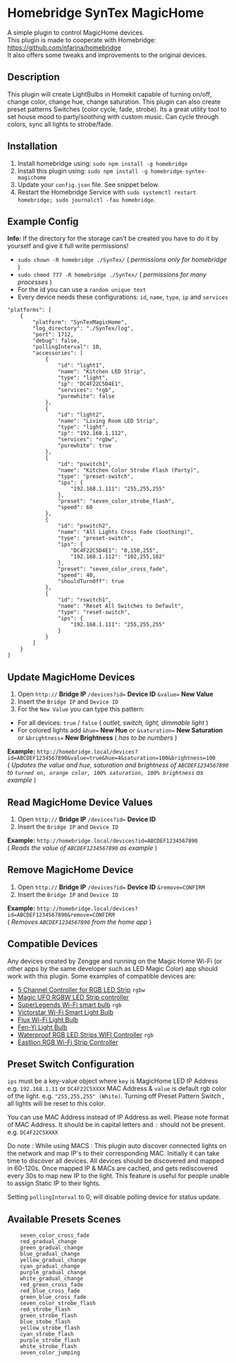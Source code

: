 # Homebridge SynTex MagicHome
A simple plugin to control MagicHome devices.<br>
This plugin is made to cooperate with Homebridge: https://github.com/nfarina/homebridge<br>
It also offers some tweaks and improvements to the original devices.


## Description
This plugin will create LightBulbs in Homekit capable of turning on/off, change color, change hue, change saturation.
This plugin can also create preset patterns Switches (color cycle, fade, strobe).
Its a great utility tool to set house mood to party/soothing with custom music.
Can cycle through colors, sync all lights to strobe/fade.


## Installation
1. Install homebridge using: `sudo npm install -g homebridge`
2. Install this plugin using: `sudo npm install -g homebridge-syntex-magichome`
3. Update your `config.json` file. See snippet below.
4. Restart the Homebridge Service with `sudo systemctl restart homebridge; sudo journalctl -fau homebridge`.


## Example Config
**Info:** If the directory for the storage can't be created you have to do it by yourself and give it full write permissions!
- `sudo chown -R homebridge ./SynTex/` ( *permissions only for homebridge* )
- `sudo chmod 777 -R homebridge ./SynTex/` ( *permissions for many processes* )
- For the id you can use a `random unique text`
- Every device needs these configurations: `id`, `name`, `type`, `ip` and `services`

```
"platforms": [
	{
		"platform": "SynTexMagicHome",
		"log_directory": "./SynTex/log",
		"port": 1712,
		"debug": false,
		"pollingInterval": 10,
		"accessories": [
			{
				"id": "light1",
				"name": "Kitchen LED Strip",
				"type": "light",
				"ip": "DC4F22C5D4E1",
				"services": "rgb",
				"purewhite": false
			},
			{
				"id": "light2",
				"name": "Living Room LED Strip",
				"type": "light",
				"ip": "192.168.1.112",
				"services": "rgbw",
				"purewhite": true
			},
			{
				"id": "pswitch1",
				"name": "Kitchen Color Strobe Flash (Party)",
				"type": "preset-switch",
				"ips": {
					"192.168.1.111": "255,255,255"
				},
				"preset": "seven_color_strobe_flash",
				"speed": 60
			},
			{
				"id": "pswitch2",
				"name": "All Lights Cross Fade (Soothing)",
				"type": "preset-switch",
				"ips": {
					"DC4F22C5D4E1": "0,150,255",
					"192.168.1.112": "102,255,102"
				},
				"preset": "seven_color_cross_fade",
				"speed": 40,
				"shouldTurnOff": true
			},
			{
				"id": "rswitch1",
				"name": "Reset All Switches to Default",
				"type": "reset-switch",
				"ips": {
					"192.168.1.111": "255,255,255"
				}
			}
		]
	}
]
```


## Update MagicHome Devices
1. Open `http://`  **Bridge IP**  `/devices?id=`  **Device ID**  `&value=`  **New Value**
2. Insert the `Bridge IP` and `Device ID`
3. For the `New Value` you can type this pattern:
- For all devices: `true` / `false` ( *outlet, switch, light, dimmable light* )
- For colored lights add `&hue=`  **New Hue**  or `&saturation=`  **New Saturation**  or `&brightness=`  **New Brightness** ( *has to be numbers* )

**Example:**  `http://homebridge.local/devices?id=ABCDEF1234567890&value=true&hue=4&saturation=100&brightness=100`\
( *Updates the value and hue, saturation and brightness of `ABCDEF1234567890` to `turned on, orange color, 100% saturation, 100% brightness` as example* )


## Read MagicHome Device Values
1. Open `http://`  **Bridge IP**  `/devices?id=`  **Device ID**
2. Insert the `Bridge IP` and `Device ID`

**Example:**  `http://homebridge.local/devices?id=ABCDEF1234567890`\
( *Reads the value of `ABCDEF1234567890` as example* )


## Remove MagicHome Device
1. Open `http://`  **Bridge IP**  `/devices?id=`  **Device ID**  `&remove=CONFIRM`
2. Insert the `Bridge IP` and `Device ID`

**Example:**  `http://homebridge.local/devices?id=ABCDEF1234567890&remove=CONFIRM`\
( *Removes `ABCDEF1234567890` from the home app* )


## Compatible Devices
Any devices created by Zengge and running on the Magic Home Wi-Fi (or other apps by the same developer such as LED Magic Color) app should work with this plugin. Some examples of compatible devices are:

- [5 Channel Controller for RGB LED Strip](http://amzn.to/2eAljEV) `rgbw`
- [Magic UFO RGBW LED Strip controller](http://amzn.to/2eyoRdE)
- [SuperLegends Wi-Fi smart bulb](http://amzn.to/2eCxq6a) `rgb`
- [Victorstar Wi-Fi Smart Light Bulb](http://amzn.to/2eCCM13)
- [Flux Wi-Fi Light Bulb](http://amzn.to/2eCx3IC)
- [Fen-Yi Light Bulb](http://amzn.to/2ehjP3s)
- [Waterproof RGB LED Strips WIFI Controller](http://amzn.to/2eoDQZx) `rgb`
- [Eastlion RGB Wi-Fi Strip Controller](http://amzn.to/2eCF8wV)


## Preset Switch Configuration

`ips` must be a key-value object where `key` is MagicHome LED IP Address e.g. `192.168.1.11` or `DC4F22C5XXXX` MAC Address & `value` is default rgb color of the light. e.g. `"255,255,255" (White)`.
Turning off Preset Pattern Switch , all lights will be reset to this color.

You can use MAC Address instead of IP Address as well. Please note format of MAC Address. It should be in capital letters and `:` should not be present. e.g. `DC4F22C5XXXX`

Do note : While using MACS : This plugin auto discover connected lights on the network and map IP's to their corresponding MAC. Initially it can take time to discover all devices. All devices should be discovered and mapped in 60-120s. Once mapped IP & MACs are cached, and gets rediscovered every 30s to map new IP to the light. This feature is useful for people unable to assign Static IP to their lights.

Setting `pollingInterval` to 0, will disable polling device for status update.


## Available Presets Scenes
```
	seven_color_cross_fade
	red_gradual_change
	green_gradual_change
	blue_gradual_change
	yellow_gradual_change
	cyan_gradual_change
	purple_gradual_change
	white_gradual_change
	red_green_cross_fade
	red_blue_cross_fade
	green_blue_cross_fade
	seven_color_strobe_flash
	red_strobe_flash
	green_strobe_flash
	blue_stobe_flash
	yellow_strobe_flash
	cyan_strobe_flash
	purple_strobe_flash
	white_strobe_flash
	seven_color_jumping
```